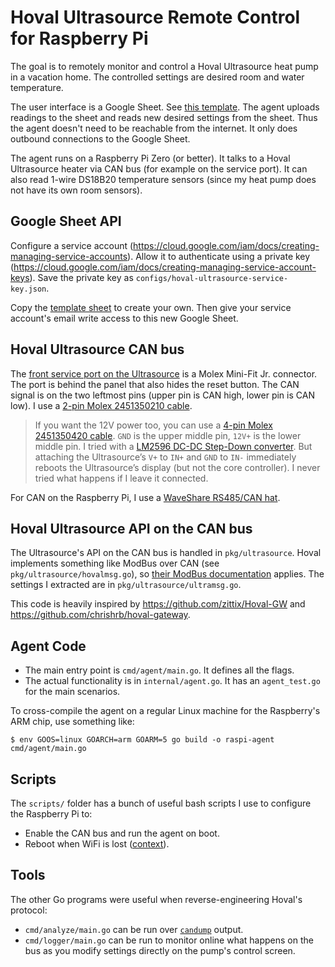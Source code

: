 # Hoval Ultrasource Remote Control for Raspberry Pi

The goal is to remotely monitor and control a Hoval Ultrasource heat pump in a vacation home.
The controlled settings are desired room and water temperature.

The user interface is a Google Sheet.
See [this template](https://docs.google.com/spreadsheets/d/18_j9LVVCgPrRev3wAthHw0d9p4yPh64YbrP00OXtNOE/edit#gid=0).
The agent uploads readings to the sheet and reads new desired settings from the sheet.
Thus the agent doesn't need to be reachable from the internet.
It only does outbound connections to the Google Sheet.

The agent runs on a Raspberry Pi Zero (or better).
It talks to a Hoval Ultrasource heater via CAN bus (for example on the service port).
It can also read 1-wire DS18B20 temperature sensors (since my heat pump does not have its own room sensors).

## Google Sheet API

Configure a service account (https://cloud.google.com/iam/docs/creating-managing-service-accounts). 
Allow it to authenticate using a private key (https://cloud.google.com/iam/docs/creating-managing-service-account-keys).
Save the private key as `configs/hoval-ultrasource-service-key.json`.

Copy the [template sheet](https://docs.google.com/spreadsheets/d/18_j9LVVCgPrRev3wAthHw0d9p4yPh64YbrP00OXtNOE/edit#gid=0) to create your own.
Then give your service account's email write access to this new Google Sheet.

## Hoval Ultrasource CAN bus

The [front service port on the Ultrasource](https://docs.google.com/document/d/1T8LvJBhFbQpsEJV_q2CthpmyqUR-UleQVFUQvEvvX_k/edit#) is a Molex Mini-Fit Jr. connector.
The port is behind the panel that also hides the reset button.
The CAN signal is on  the two leftmost pins (upper pin is CAN high, lower pin is CAN low).
I use a [2-pin Molex 2451350210 cable](https://www.molex.com/molex/products/part-detail/cable_assemblies/2451350210).

> If you want the 12V power too, you can use a [4-pin Molex 2451350420 cable](https://www.molex.com/molex/products/part-detail/cable_assemblies/2451350420).
`GND` is the upper middle pin, `12V+` is the lower middle pin.
I tried with a [LM2596 DC-DC Step-Down converter](https://www.bastelgarage.ch/5v-3a-lm2596-dc-dc-step-down-mit-usb).
But attaching the Ultrasource’s `V+` to `IN+` and `GND` to `IN-` immediately reboots the Ultrasource’s display
(but not the core controller).
I never tried what happens if I leave it connected.

For CAN on the Raspberry Pi, I use a [WaveShare RS485/CAN hat](https://www.waveshare.com/wiki/RS485_CAN_HAT).

## Hoval Ultrasource API on the CAN bus

The Ultrasource's API on the CAN bus is handled in `pkg/ultrasource`.
Hoval implements something like ModBus over CAN (see `pkg/ultrasource/hovalmsg.go`),
so [their ModBus documentation](https://www.hoval.com/misc/TTE/TTE-GW-Modbus-datapoints.xlsx) applies.
The settings I extracted are in `pkg/ultrasource/ultramsg.go`.

This code is heavily inspired by https://github.com/zittix/Hoval-GW and https://github.com/chrishrb/hoval-gateway.

## Agent Code

  * The main entry point is `cmd/agent/main.go`. It defines all the flags.
  * The actual functionality is in `internal/agent.go`. It has an `agent_test.go` for the main scenarios.

To cross-compile the agent on a regular Linux machine for the Raspberry's ARM chip, use something like:

```shell
$ env GOOS=linux GOARCH=arm GOARM=5 go build -o raspi-agent cmd/agent/main.go
```

## Scripts

The `scripts/` folder has a bunch of useful bash scripts I use to configure the Raspberry Pi to:

  * Enable the CAN bus and run the agent on boot.
  * Reboot when WiFi is lost ([context](https://weworkweplay.com/play/rebooting-the-raspberry-pi-when-it-loses-wireless-connection-wifi/)).

## Tools

The other Go programs were useful when reverse-engineering Hoval's protocol:

  * `cmd/analyze/main.go` can be run over
    [`candump`](https://manpages.debian.org/testing/can-utils/candump.1.en.html) output.
  * `cmd/logger/main.go` can be run to monitor online what happens on the bus as you
    modify settings directly on the pump's control screen.
